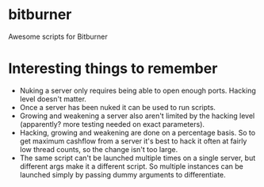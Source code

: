 # bitburner

Awesome scripts for Bitburner


# Interesting things to remember

- Nuking a server only requires being able to open enough ports. Hacking
  level doesn't matter.
- Once a server has been nuked it can be used to run scripts.
- Growing and weakening a server also aren't limited by the hacking
  level (apparently? more testing needed on exact parameters).
- Hacking, growing and weakening are done on a percentage basis. So to
  get maximum cashflow from a server it's best to hack it often at
  fairly low thread counts, so the change isn't too large.
- The same script can't be launched multiple times on a single server,
  but different args make it a different script. So multiple instances
  can be launched simply by passing dummy arguments to differentiate.
